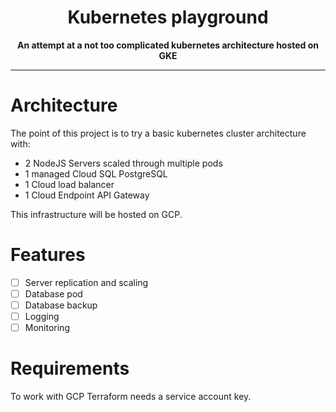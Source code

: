 <div align="center">
  <h1>Kubernetes playground</h1>
  <strong>An attempt at a not too complicated kubernetes architecture hosted on GKE</strong>
</div>

<hr>

# Architecture

The point of this project is to try a basic kubernetes cluster architecture with:

- 2 NodeJS Servers scaled through multiple pods
- 1 managed Cloud SQL PostgreSQL
- 1 Cloud load balancer
- 1 Cloud Endpoint API Gateway

This infrastructure will be hosted on GCP.

# Features

- [ ] Server replication and scaling
- [ ] Database pod
- [ ] Database backup
- [ ] Logging
- [ ] Monitoring

# Requirements

To work with GCP Terraform needs a service account key.
